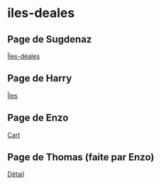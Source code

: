 # iles-deales

## Page de Sugdenaz
[Îles-déales](https://evidy-iut90.github.io/iles-deales/)

## Page de Harry
[Îles](https://evidy-iut90.github.io/iles-deales/shop.html)

## Page de Enzo
[Cart](https://evidy-iut90.github.io/iles-deales/cart.html)

## Page de Thomas (faite par Enzo)
[Détail](https://evidy-iut90.github.io/iles-deales/detail.html)

